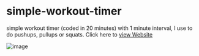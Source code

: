 # simple-workout-timer
simple workout timer (coded in 20 minutes) with 1 minute interval, I use to do pushups, pullups or squats.
Click here to [view Website](https://tadeohepperle.github.io/simple-workout-timer/)


![image](https://user-images.githubusercontent.com/62739623/163599103-955345cd-7ba6-4f66-bacc-7b4c94910830.png)
